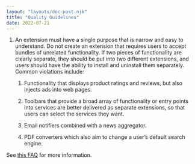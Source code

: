 ```yaml
---
layout: "layouts/doc-post.njk"
title: "Quality Guidelines"
date: 2022-07-21
---
```


1. An extension must have a single purpose that is narrow and easy to understand. Do not create an extension that requires users to accept bundles of unrelated functionality. If two pieces of functionality are clearly separate, they should be put into two different extensions, and users should have the ability to install and uninstall them separately. Common violations include:

    1. Functionality that displays product ratings and reviews, but also injects ads into web pages.

    1. Toolbars that provide a broad array of functionality or entry points into services are better delivered as separate extensions, so that users can select the services they want.

    1. Email notifiers combined with a news aggregator.

    1. PDF converters which also aim to change a user’s default search engine.

See [this FAQ][faq] for more information.

[faq]: /docs/extensions/mv2/single_purpose/
